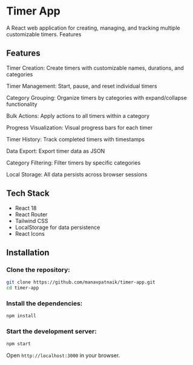 # Timer App

A React web application for creating, managing, and tracking multiple customizable timers.
Features

## Features

Timer Creation: Create timers with customizable names, durations, and categories

Timer Management: Start, pause, and reset individual timers

Category Grouping: Organize timers by categories with expand/collapse functionality

Bulk Actions: Apply actions to all timers within a category

Progress Visualization: Visual progress bars for each timer

Timer History: Track completed timers with timestamps

Data Export: Export timer data as JSON

Category Filtering: Filter timers by specific categories

Local Storage: All data persists across browser sessions

## Tech Stack

- React 18
- React Router
- Tailwind CSS
- LocalStorage for data persistence
- React Icons

## Installation

### Clone the repository:

```bash
git clone https://github.com/manavpatnaik/timer-app.git
cd timer-app
```

### Install the dependencies:

```bash
npm install
```

### Start the development server:

```bash
npm start
```

Open `http://localhost:3000` in your browser.
